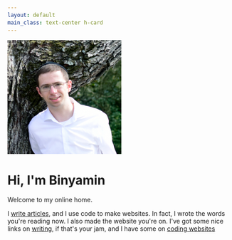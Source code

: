 ```yaml
---
layout: default
main_class: text-center h-card
---
```


<img src="/assets/img/profile.png" alt="" class="u-photo" width="256" />

<a href={{site.url}} class="u-url p-name" hidden>Binyamin Green</a>

# Hi, I'm Binyamin

Welcome to my online home.

I [write articles](/blog), and I use code to make websites. In fact, I wrote the words you're reading now. I also made the website you're on. I've got some nice links on [writing](/favorites#writing), if that's your jam, and I have some on [coding websites](/favorites#code)